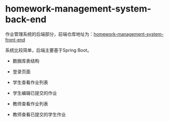 # homework-management-system-back-end
作业管理系统的后端部分，前端仓库地址为：[homework-management-system-front-end](https://github.com/Yi1275432232/homework-management-system-front-end)

系统比较简单，后端主要基于Spring Boot。

- 数据库表结构
[](https://github.com/Yi1275432232/homework-management-system-back-end/blob/master/images/数据库表结构.png)

- 登录页面
[](https://github.com/Yi1275432232/homework-management-system-back-end/blob/master/images/登录.png)

- 学生查看作业列表
[](https://github.com/Yi1275432232/homework-management-system-back-end/blob/master/images/学生查看作业列表.png)

- 学生编辑已提交的作业
[](https://github.com/Yi1275432232/homework-management-system-back-end/blob/master/images/学生编辑已提交的作业.png)

- 教师查看作业列表
[](https://github.com/Yi1275432232/homework-management-system-back-end/blob/master/images/教师查看作业列表.png)

- 教师查看已提交的学生作业
[](https://github.com/Yi1275432232/homework-management-system-back-end/blob/master/images/教师查看已提交的学生作业.png)